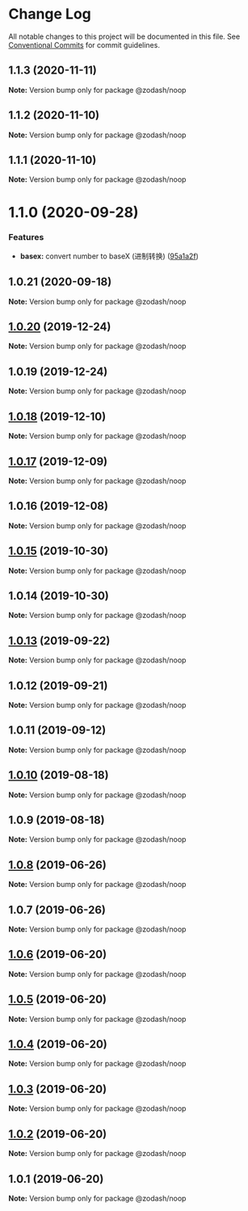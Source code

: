 # Change Log

All notable changes to this project will be documented in this file.
See [Conventional Commits](https://conventionalcommits.org) for commit guidelines.

## 1.1.3 (2020-11-11)

**Note:** Version bump only for package @zodash/noop





## 1.1.2 (2020-11-10)

**Note:** Version bump only for package @zodash/noop





## 1.1.1 (2020-11-10)

**Note:** Version bump only for package @zodash/noop





# 1.1.0 (2020-09-28)


### Features

* **basex:** convert number to baseX (进制转换) ([95a1a2f](https://github.com/zcorky/zodash/commit/95a1a2f361d73de5caa3b8e297c1643e97e40983))





## 1.0.21 (2020-09-18)

**Note:** Version bump only for package @zodash/noop





## [1.0.20](https://github.com/zcorky/zodash/compare/@zodash/noop@1.0.19...@zodash/noop@1.0.20) (2019-12-24)

**Note:** Version bump only for package @zodash/noop





## 1.0.19 (2019-12-24)

**Note:** Version bump only for package @zodash/noop





## [1.0.18](https://github.com/zcorky/zodash/compare/@zodash/noop@1.0.17...@zodash/noop@1.0.18) (2019-12-10)

**Note:** Version bump only for package @zodash/noop





## [1.0.17](https://github.com/zcorky/zodash/compare/@zodash/noop@1.0.16...@zodash/noop@1.0.17) (2019-12-09)

**Note:** Version bump only for package @zodash/noop





## 1.0.16 (2019-12-08)

**Note:** Version bump only for package @zodash/noop





## [1.0.15](https://github.com/zcorky/zodash/compare/@zodash/noop@1.0.14...@zodash/noop@1.0.15) (2019-10-30)

**Note:** Version bump only for package @zodash/noop





## 1.0.14 (2019-10-30)

**Note:** Version bump only for package @zodash/noop





## [1.0.13](https://github.com/zcorky/zodash/compare/@zodash/noop@1.0.12...@zodash/noop@1.0.13) (2019-09-22)

**Note:** Version bump only for package @zodash/noop





## 1.0.12 (2019-09-21)

**Note:** Version bump only for package @zodash/noop





## 1.0.11 (2019-09-12)

**Note:** Version bump only for package @zodash/noop





## [1.0.10](https://github.com/zcorky/zodash/compare/@zodash/noop@1.0.9...@zodash/noop@1.0.10) (2019-08-18)

**Note:** Version bump only for package @zodash/noop





## 1.0.9 (2019-08-18)

**Note:** Version bump only for package @zodash/noop





## [1.0.8](https://github.com/zcorky/zodash/compare/@zodash/noop@1.0.7...@zodash/noop@1.0.8) (2019-06-26)

**Note:** Version bump only for package @zodash/noop





## 1.0.7 (2019-06-26)

**Note:** Version bump only for package @zodash/noop





## [1.0.6](https://github.com/zcorky/zodash/compare/@zodash/noop@1.0.5...@zodash/noop@1.0.6) (2019-06-20)

**Note:** Version bump only for package @zodash/noop





## [1.0.5](https://github.com/zcorky/zodash/compare/@zodash/noop@1.0.4...@zodash/noop@1.0.5) (2019-06-20)

**Note:** Version bump only for package @zodash/noop





## [1.0.4](https://github.com/zcorky/zodash/compare/@zodash/noop@1.0.3...@zodash/noop@1.0.4) (2019-06-20)

**Note:** Version bump only for package @zodash/noop





## [1.0.3](https://github.com/zcorky/zodash/compare/@zodash/noop@1.0.2...@zodash/noop@1.0.3) (2019-06-20)

**Note:** Version bump only for package @zodash/noop





## [1.0.2](https://github.com/zcorky/zodash/compare/@zodash/noop@1.0.1...@zodash/noop@1.0.2) (2019-06-20)

**Note:** Version bump only for package @zodash/noop





## 1.0.1 (2019-06-20)

**Note:** Version bump only for package @zodash/noop
